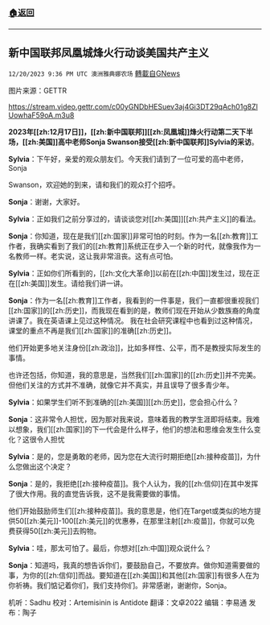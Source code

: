 ###  [:house:返回](README.md)
---


## 新中国联邦凤凰城烽火行动谈美国共产主义
`12/20/2023 9:36 PM UTC 澳洲雅典娜农场` [轉載自GNews](https://gnews.org/articles/2133889)

图片来源：GETTR

https://stream.video.gettr.com/c00yGNDbHESuev3aj4Gi3DT29qAch01g8ZlUowhaF59oA.m3u8

**2023年[[zh:12月17日]]，[[zh:新中国联邦]][[zh:凤凰城]]烽火行动第二天下半场，[[zh:美国]]高中老师Sonja Swanson接受[[zh:新中国联邦]]Sylvia的采访**。

**Sylvia**：下午好，亲爱的观众朋友们。今天我们请到了一位可爱的高中老师，Sonja 

Swanson，欢迎她的到来，请和我们的观众打个招呼。

**Sonja**：谢谢，大家好。

**Sylvia**：正如我们之前分享过的，请谈谈您对[[zh:美国]][[zh:共产主义]]的看法。

**Sonja**：你知道，现在是我们[[zh:国家]]非常可怕的时刻。作为一名[[zh:教育]]工作者，我确实看到了我们的[[zh:教育]]系统正在步入一个新的时代，就像我作为一名教师一样。老实说，这让我非常沮丧。这有点可怕。

**Sylvia**：正如你们所看到的，[[zh:文化大革命]]以前在[[zh:中国]]发生过，现在正在[[zh:美国]]发生。请给我们讲一讲。

**Sonja**：作为一名[[zh:教育]]工作者，我看到的一件事是，我们一直都很重视我们[[zh:国家]]的[[zh:历史]]，而我现在看到的是，教师们现在开始从少数族裔的角度讲课了。我在英语课上见过这种情况。
我在社会研究课程中也看到过这种情况，课堂的重点不再是我们[[zh:国家]]的准确[[zh:历史]]。

他们开始更多地关注身份[[zh:政治]]，比如多样性、公平，而不是教授实际发生的事情。

也许还包括，你知道，我的意思是，当然我们[[zh:国家]]的[[zh:历史]]并不完美。但他们关注的方式并不准确，就像它并不真实，并且误导了很多青少年。

**Sylvia**：如果学生们听不到准确的[[zh:美国]][[zh:历史]]，您会担心什么？

**Sonja**：这非常令人担忧，因为那对我来说，意味着我的教学生涯即将结束。我难以想象，我们[[zh:国家]]的下一代会是什么样子，他们的想法和思维会发生什么变化？这很令人担忧

**Sylvia**：是的，您是勇敢的老师，因为您在大流行时期拒绝[[zh:接种疫苗]]，为什么您做出这个决定？

**Sonja**：是的，我拒绝[[zh:接种疫苗]]。我个人认为，我的[[zh:信仰]]在其中发挥了很大作用。我的直觉告诉我，这不是我需要做的事情。

他们开始鼓励师生们[[zh:接种疫苗]]。我的意思是，他们在Target或类似的地方提供50[[zh:美元]]-100[[zh:美元]]的优惠券，在那里注射[[zh:疫苗]]，你就可以免费获得50[[zh:美元]]去购物。

**Sylvia**：哇，那太可怕了。最后，你想对[[zh:中国]]观众说什么？

**Sonja**：知道吗，我真的想告诉你们，要鼓励自己，不要放弃。做你知道需要做的事，为你的[[zh:信仰]]而战。要知道在[[zh:美国]]和其他[[zh:国家]]有很多人在为你祈祷。我们惦记着你们，我们支持你们。非常感谢，谢谢你，Sonja。

          
机听：Sadhu  校对：Artemisinin is Antidote  翻译：文卓2022  编辑：李易通  发布：陶子



